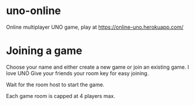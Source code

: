 # uno-online
Online multiplayer UNO game, play at https://online-uno.herokuapp.com/

# Joining a game
Choose your name and either create a new game or join an existing game.
I love UNO
Give your friends your room key for easy joining.

Wait for the room host to start the game.

Each game room is capped at 4 players max.

